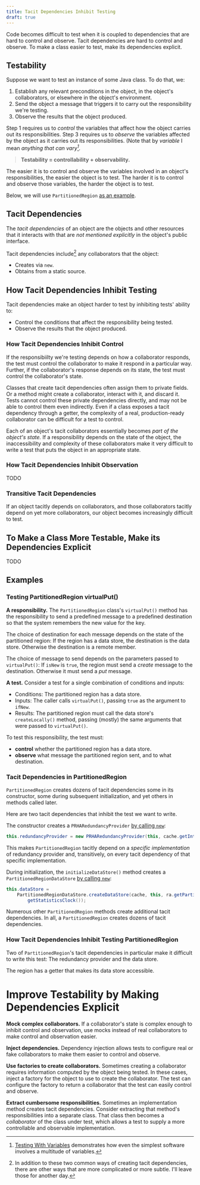 ```yaml
---
title: Tacit Dependencies Inhibit Testing
draft: true
---
```


Code becomes difficult to test
when it is coupled to dependencies
that are hard to control and observe.
Tacit dependencies are hard to control and observe.
To make a class easier to test,
make its dependencies explicit.
<!--more-->




## Testability

Suppose we want to test an instance of some Java class.
To do that, we:
1. Establish any relevant preconditions
    in the object,
    in the object's collaborators,
    or elsewhere in the object's environment.
1. Send the object a message
    that triggers it to carry out
    the responsibility we're testing.
1. Observe the results
    that the object produced.

Step 1 requires us to
_control_ the variables
that affect how the object carries out its responsibilities.
Step 3 requires us to
_observe_ the variables
affected by the object as it carries out its responsibilities.
(Note that by _variable_ I mean
_anything that can vary[^variables]._

> **Testability = controllability + observability.**

The easier it is to control and observe
the variables involved in an object's responsibilities,
the easier the object is to test.
The harder it is to control and observe those variables,
the harder the object is to test.

Below, we will
use `PartitionedRegion`
[as an example](#testing-partitionedregion-virtualput).




## Tacit Dependencies

The _tacit dependencies_ of an object
are the objects and other resources
that it interacts with
that are _not mentioned explicitly_
in the object's public interface.

Tacit dependencies include[^other-ways]
any collaborators that the object:

-   Creates via `new`.
-   Obtains from a static source.




## How Tacit Dependencies Inhibit Testing

Tacit dependencies make an object harder to test
by inhibiting tests' ability to:

-   Control the conditions
    that affect the responsibility being tested.
-   Observe the results
    that the object produced.

### How Tacit Dependencies Inhibit Control

If the responsibiilty we're testing
depends on how a collaborator responds,
the test must control the collaborator
to make it respond in a particular way.
Further, if the collaborator's response
depends on its state,
the test must control the collaborator's state.

Classes that create tacit dependencies
often assign them to private fields.
Or a method might create a collaborator,
interact with it,
and discard it.
Tests cannot control these private dependencies directly,
and may not be able to control them even indirectly.
Even if a class exposes a tacit dependency
through a getter,
the complexity of a real, production-ready collaborator
can be difficult for a test to control.

Each of an object's tacit collaborators
essentially becomes _part of the object's state._
If a responsibility
depends on the state of the object,
the inaccessibility and complexity of these collaborators
make it very difficult
to write a test
that puts the object in an appropriate state.

### How Tacit Dependencies Inhibit Observation

TODO

### Transitive Tacit Dependencies

If an object tacitly depends on collaborators,
and those collaborators tacitly depend on yet more collaborators,
our object becomes increasingly difficult to test.

## To Make a Class More Testable, Make its Dependencies Explicit

TODO


## Examples

### Testing PartitionedRegion virtualPut()

**A responsibility.**
The `PartitionedRegion` class's `virtualPut()` method
has the responsibility
to send a predefined message
to a predefined destination
so that the system
remembers the new value for the key.

The choice of destination for each message
depends on the state of the partitioned region:
If the region has a data store,
the destination is the data store.
Otherwise the destination is
a remote member.


The choice of message to send
depends on the parameters passed to `virtualPut()`:
If `isNew` is `true`,
the region must send a _create_ message to the destination.
Otherwise it must send a _put_ message.


**A test.**
Consider a test
for a single combination of conditions and inputs:
- Conditions: The partitioned region has a data store.
- Inputs: The caller calls `virtualPut()`,
    passing `true` as the argument to `ifNew`.
- Results: The partitioned region
    must call the data store's `createLocally()` method,
    passing (mostly) the same arguments that were passed to `virtualPut()`.

To test this responsibility,
the test must:
- **control** whether the partitioned region has a data store.
- **observe** what message the partitioned region sent, and to what destination.

### Tacit Dependencies in PartitionedRegion

`PartitionedRegion` creates dozens of tacit dependencies
some in its constructor,
some during subsequent initialization,
and yet others in methods
called later.

Here are two tacit dependencies
that inhibit the test we want to write.

The constructor creates a `PRHARedundancyProvider`
[by calling `new`](https://github.com/apache/geode/blob/0ea005d5d7d1deb5ebe9639b34b0294af577b51d/geode-core/src/main/java/org/apache/geode/internal/cache/PartitionedRegion.java#L816):

```java
this.redundancyProvider = new PRHARedundancyProvider(this, cache.getInternalResourceManager());
```

This makes `PartitionedRegion`
tacitly depend on a _specific implementation_ of redundancy provider
and, transitively,
on every tacit dependency of that specific implementation.

During initialization,
the `initializeDataStore()` method
creates a `PartitionedRegionDataStore`
[by calling `new`](https://github.com/apache/geode/blob/0ea005d5d7d1deb5ebe9639b34b0294af577b51d/geode-core/src/main/java/org/apache/geode/internal/cache/PartitionedRegion.java#L1375-L1377):

```java
this.dataStore =
    PartitionedRegionDataStore.createDataStore(cache, this, ra.getPartitionAttributes(),
        getStatisticsClock());
```

Numerous other `PartitionedRegion` methods
create additional tacit dependencies.
In all,
a `PartitionedRegion` creates dozens of tacit dependencies.


### How Tacit Dependencies Inhibit Testing PartitionedRegion

Two of `PartitionedRegion`'s tacit dependencies in particular
make it difficult to write this test:
The redundancy provider
and the data store.

The region has a getter that makes its data store accessible.

# Improve Testability by Making Dependencies Explicit

**Mock complex collaborators.** If a collaborator's state is complex enough to inhibit control and observation, use mocks instead of real collaborators to make control and observation easier.

**Inject dependencies.** Dependency injection allows tests to configure real or fake collaborators to make them easier to control and observe.

**Use factories to create collaborators.** Sometimes creating a collaborator requires information computed by the object being tested. In these cases, inject a factory for the object to use to create the collaborator. The test can configure the factory to return a collaborator that the test can easily control and observe.

**Extract cumbersome responsibilities.** Sometimes an implementation method creates tacit dependencies. Consider extracting that method's responsibilities into a separate class. That class then becomes a *collaborator* of the class under test, which allows a test to supply a more controllable and observable implementation.








[^other-ways]: In addition to these two common ways of creating tacit dependencies,
there are other ways
that are more complicated or more subtle.
I'll leave those for another day.

[^variables]: [Testing With Variables](https://vimeo.com/34356209)
demonstrates how even the simplest software
involves a multitude of variables.

